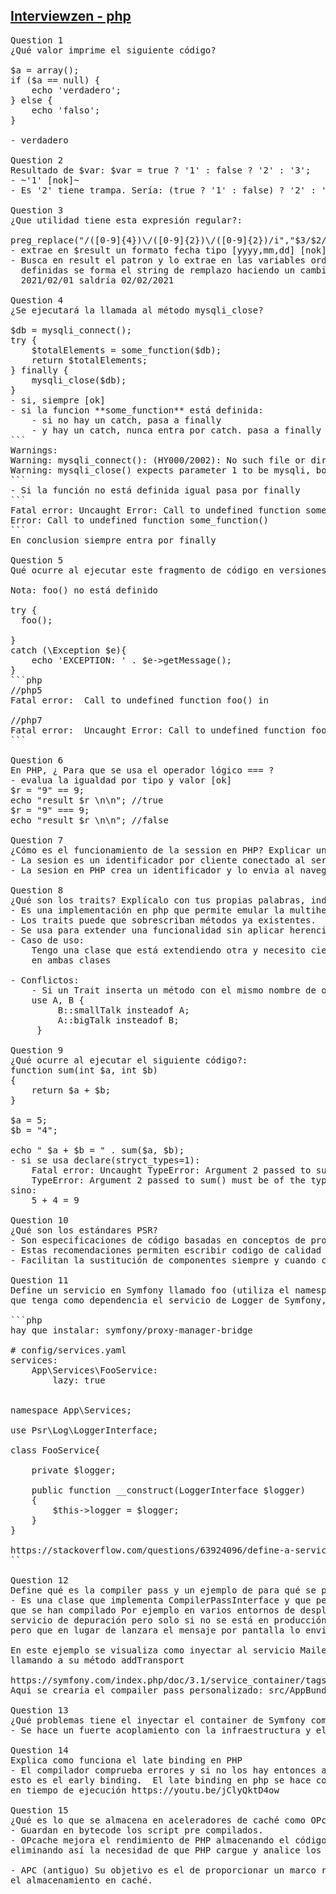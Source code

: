 ## [Interviewzen - php](https://www.interviewzen.com/interview/56fvshF)
<pre style="margin:0; padding: 0;">
Question 1
¿Qué valor imprime el siguiente código?

$a = array();
if ($a == null) { 
    echo 'verdadero';
} else {
    echo 'falso';
}

- verdadero

Question 2
Resultado de $var: $var = true ? '1' : false ? '2' : '3';
- ~'1' [nok]~ 
- Es '2' tiene trampa. Sería: (true ? '1' : false) ? '2' : '3';

Question 3
¿Que utilidad tiene esta expresión regular?:

preg_replace("/([0-9]{4})\/([0-9]{2})\/([0-9]{2})/i","$3/$2/$1",$result);
- extrae en $result un formato fecha tipo [yyyy,mm,dd] [nok]
- Busca en result el patron y lo extrae en las variables ordenadas \$3 \$2 \$1, 1:año, 2:mes, 3:día con estas variables 
  definidas se forma el string de remplazo haciendo un cambio de posicion de los elementos de la fecha Si entra 
  2021/02/01 saldría 02/02/2021

Question 4
¿Se ejecutará la llamada al método mysqli_close?

$db = mysqli_connect();
try {
    $totalElements = some_function($db);
    return $totalElements;
} finally {
    mysqli_close($db);
}
- si, siempre [ok]
- si la funcion **some_function** está definida:
    - si no hay un catch, pasa a finally
    - y hay un catch, nunca entra por catch. pasa a finally
```
Warnings:
Warning: mysqli_connect(): (HY000/2002): No such file or director
Warning: mysqli_close() expects parameter 1 to be mysqli, bool given in
```
- Si la función no está definida igual pasa por finally
```
Fatal error: Uncaught Error: Call to undefined function some_function()
Error: Call to undefined function some_function()
```
En conclusion siempre entra por finally

Question 5
Qué ocurre al ejecutar este fragmento de código en versiones de PHP 5.x? ¿Y en PHP 7?

Nota: foo() no está definido

try {
  foo();

} 
catch (\Exception $e){ 
    echo 'EXCEPTION: ' . $e->getMessage();
}
```php
//php5
Fatal error:  Call to undefined function foo() in

//php7
Fatal error:  Uncaught Error: Call to undefined function foo() in
```

Question 6
En PHP, ¿ Para que se usa el operador lógico === ?
- evalua la igualdad por tipo y valor [ok]
$r = "9" == 9;
echo "result $r \n\n"; //true
$r = "9" === 9;
echo "result $r \n\n"; //false

Question 7
¿Cómo es el funcionamiento de la session en PHP? Explicar un poco el funcionamiento.
- La sesion es un identificador por cliente conectado al servidor de modo que sea identificado como único se usa junto con la gestión de cookies [ok]
- La sesion en PHP crea un identificador y lo envia al navegador mediante de cookies de sesion. Este id sirve para recuperar los datos de la sesion existente.

Question 8
¿Qué son los traits? Explícalo con tus propias palabras, indica algún caso de uso en el que estaría bien aplicarlo y posibles contraindicaciones de usar traits.
- Es una implementación en php que permite emular la multiherencia. 
- Los traits puede que sobrescriban métodos ya existentes. 
- Se usa para extender una funcionalidad sin aplicar herencia ni composición.
- Caso de uso:
    Tengo una clase que está extendiendo otra y necesito cierta funcionalidad que tengo en otra clase, podría llevar esa funcionalidad a un trait e instanciarla
    en ambas clases 
    
- Conflictos:
    - Si un Trait inserta un método con el mismo nombre de otro trait se produce un error fatal, esto se soluciona con instanceof
    use A, B {
         B::smallTalk insteadof A;
         A::bigTalk insteadof B;
     } 

Question 9
¿Qué ocurre al ejecutar el siguiente código?:
function sum(int $a, int $b)
{
    return $a + $b;
}

$a = 5;
$b = "4";

echo " $a + $b = " . sum($a, $b);
- si se usa declare(stryct_types=1):
    Fatal error: Uncaught TypeError: Argument 2 passed to sum() must be of the type int, string given
    TypeError: Argument 2 passed to sum() must be of the type int, string given, called
sino:
    5 + 4 = 9

Question 10
¿Qué son los estándares PSR?
- Son especificaciones de código basadas en conceptos de programación ya probados cuya intención es proveer interoperabilidad entre componentes. 
- Estas recomendaciones permiten escribir codigo de calidad y mantenimble a largo plazo.
- Facilitan la sustitución de componentes siempre y cuando cumplan las especificaciones.

Question 11
Define un servicio en Symfony llamado foo (utiliza el namespace que quieras para la clase Foo) 
que tenga como dependencia el servicio de Logger de Symfony, y que no se instancie hasta que no se utilice. 

```php
hay que instalar: symfony/proxy-manager-bridge

# config/services.yaml
services:
    App\Services\FooService:
        lazy: true


namespace App\Services;

use Psr\Log\LoggerInterface;

class FooService{

    private $logger;

    public function __construct(LoggerInterface $logger)
    {
        $this->logger = $logger;
    } 
}

https://stackoverflow.com/questions/63924096/define-a-service-with-lazy-loading-logger-in-symfony
``

Question 12
Define qué es la compiler pass y un ejemplo de para qué se puede utilizar.
- Es una clase que implementa CompilerPassInterface y que permite manipular las configuraciones iniciales de los servicios 
que se han compilado Por ejemplo en varios entornos de despliegue, me intersa que en mis servicios se inyecte siempre otro 
servicio de depuración pero solo si no se está en producción. Para este caso me intersaría inyectar otro servicio similar 
pero que en lugar de lanzara el mensaje por pantalla lo envie a una cola de mensajería.

En este ejemplo se visualiza como inyectar al servicio MailerTransportChain los servicios con tag name app.mail_transport 
llamando a su método addTransport

https://symfony.com/index.php/doc/3.1/service_container/tags.html
Aqui se crearía el compailer pass personalizado: src/AppBundle/DependencyInjection/Compiler/MailTransportPass.php

Question 13
¿Qué problemas tiene el inyectar el container de Symfony como parámetro a una clase de nuestro dominio?
- Se hace un fuerte acoplamiento con la infraestructura y el dominio no debe interactuar directamente por tipo sino por contrato [???]

Question 14
Explica como funciona el late binding en PHP
- El compilador comprueba errores y si no los hay entonces asigna los valores a las variables y ejecuta el programa, 
esto es el early binding.  El late binding en php se hace con static y permite rescribir atributos en una clase estática 
en tiempo de ejecución https://youtu.be/jClyQktD4ow

Question 15
¿Qué es lo que se almacena en aceleradores de caché como OPcache o APC?
- Guardan en bytecode los script pre compilados.
- OPcache mejora el rendimiento de PHP almacenando el código de bytes de un script precompilado en la memoria compartida, 
eliminando así la necesidad de que PHP cargue y analice los script en cada petición.

- APC (antiguo) Su objetivo es el de proporcionar un marco robusto, libre y abierto para optimizar código de PHP intermedio mediante 
el almacenamiento en caché.
</pre>
